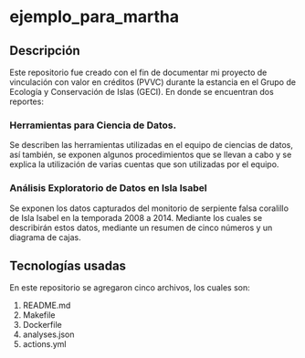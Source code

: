 # ejemplo_para_martha

## Descripción

Este repositorio fue creado con el fin de documentar mi proyecto de vinculación con valor en créditos (PVVC) durante la estancia en el Grupo de Ecología y Conservación de Islas (GECI).
En donde se encuentran dos reportes:

### Herramientas para Ciencia de Datos.
Se describen las herramientas utilizadas en el equipo de ciencias de datos, así también, se exponen algunos procedimientos que se llevan a cabo y se explica la utilización de varias cuentas que son utilizadas por el equipo.

### Análisis Exploratorio de Datos en Isla Isabel
Se exponen los datos capturados del monitorio de serpiente falsa coralillo de Isla Isabel en la temporada 2008 a 2014. Mediante los cuales se describirán estos datos, mediante un resumen de cinco números y un diagrama de cajas.

## Tecnologías usadas

En este repositorio se agregaron cinco archivos, los cuales son: 

1. README.md
2. Makefile
3. Dockerfile
4. analyses.json 
5. actions.yml 
